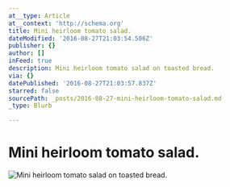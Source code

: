 ```yaml
---
at__type: Article
at__context: 'http://schema.org'
title: Mini heirloom tomato salad.
dateModified: '2016-08-27T21:03:54.506Z'
publisher: {}
author: []
inFeed: true
description: Mini heirloom tomato salad on toasted bread.
via: {}
datePublished: '2016-08-27T21:03:57.837Z'
starred: false
sourcePath: _posts/2016-08-27-mini-heirloom-tomato-salad.md
_type: Blurb

---
```

# Mini heirloom tomato salad.
![Mini heirloom tomato salad on toasted bread.](https://imgflo.herokuapp.com/graph/vahj1ThiexotieMo/d4a0d4763208c2ef142cf2be0e712e3b/croprotate.jpg?cropheight=2048&cropwidth=1152&degrees=-90&input=https%3A%2F%2Fthe-grid-user-content.s3-us-west-2.amazonaws.com%2F6b6bbff8-c668-41c0-8732-75140b58f66a.jpg&x=0&y=0)